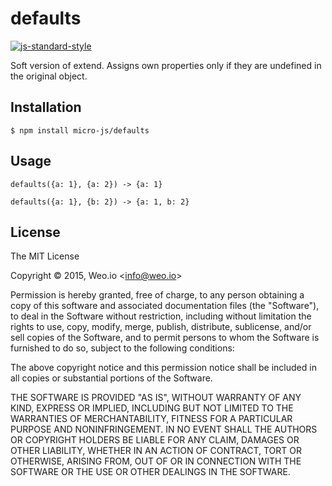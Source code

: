 
# defaults

[![js-standard-style](https://img.shields.io/badge/code%20style-standard-brightgreen.svg?style=flat)](https://github.com/feross/standard)

Soft version of extend.  Assigns own properties only if they are undefined in the original object.

## Installation

    $ npm install micro-js/defaults

## Usage

`defaults({a: 1}, {a: 2}) -> {a: 1}`

`defaults({a: 1}, {b: 2}) -> {a: 1, b: 2}`

## License

The MIT License

Copyright &copy; 2015, Weo.io &lt;info@weo.io&gt;

Permission is hereby granted, free of charge, to any person obtaining a copy of this software and associated documentation files (the "Software"), to deal in the Software without restriction, including without limitation the rights to use, copy, modify, merge, publish, distribute, sublicense, and/or sell copies of the Software, and to permit persons to whom the Software is furnished to do so, subject to the following conditions:

The above copyright notice and this permission notice shall be included in all copies or substantial portions of the Software.

THE SOFTWARE IS PROVIDED "AS IS", WITHOUT WARRANTY OF ANY KIND, EXPRESS OR IMPLIED, INCLUDING BUT NOT LIMITED TO THE WARRANTIES OF MERCHANTABILITY, FITNESS FOR A PARTICULAR PURPOSE AND NONINFRINGEMENT. IN NO EVENT SHALL THE AUTHORS OR COPYRIGHT HOLDERS BE LIABLE FOR ANY CLAIM, DAMAGES OR OTHER LIABILITY, WHETHER IN AN ACTION OF CONTRACT, TORT OR OTHERWISE, ARISING FROM, OUT OF OR IN CONNECTION WITH THE SOFTWARE OR THE USE OR OTHER DEALINGS IN THE SOFTWARE.
